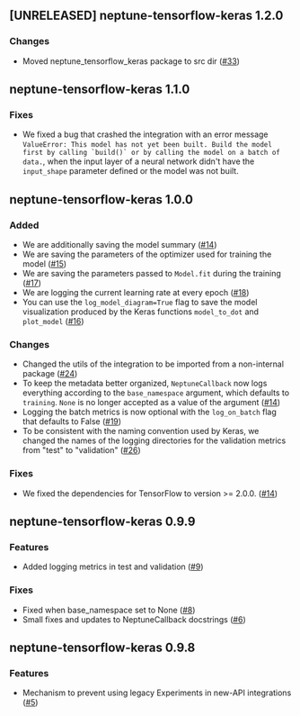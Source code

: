 ## [UNRELEASED] neptune-tensorflow-keras 1.2.0

### Changes
- Moved neptune_tensorflow_keras package to src dir ([#33](https://github.com/neptune-ai/neptune-tensorflow-keras/pull/33))

## neptune-tensorflow-keras 1.1.0

### Fixes

- We fixed a bug that crashed the integration with an error message ``ValueError: This model has not yet been built. Build the model first by calling `build()` or by calling the model on a batch of data.``, when the input layer of a neural network didn't have the `input_shape`
  parameter defined or the model was not built.

## neptune-tensorflow-keras 1.0.0

### Added

- We are additionally saving the model summary ([#14](https://github.com/neptune-ai/neptune-tensorflow-keras/pull/14))
- We are saving the parameters of the optimizer used for training the model ([#15](https://github.com/neptune-ai/neptune-tensorflow-keras/pull/15))
- We are saving the parameters passed to `Model.fit` during the training ([#17](https://github.com/neptune-ai/neptune-tensorflow-keras/pull/17))
- We are logging the current learning rate at every epoch ([#18](https://github.com/neptune-ai/neptune-tensorflow-keras/pull/18))
- You can use the `log_model_diagram=True` flag to save the model visualization produced by the Keras functions
  `model_to_dot` and `plot_model` ([#16](https://github.com/neptune-ai/neptune-tensorflow-keras/pull/16))

### Changes

- Changed the utils of the integration to be imported from a non-internal package ([#24](https://github.com/neptune-ai/neptune-tensorflow-keras/pull/24))
- To keep the metadata better organized, `NeptuneCallback` now logs everything according to the `base_namespace` argument,
  which defaults to `training`. `None` is no longer accepted as a value of the argument ([#14](https://github.com/neptune-ai/neptune-tensorflow-keras/pull/14))
- Logging the batch metrics is now optional with the `log_on_batch` flag that defaults to False ([#19](https://github.com/neptune-ai/neptune-tensorflow-keras/pull/19))
- To be consistent with the naming convention used by Keras, we changed the names of the logging directories for
  the validation metrics from "test" to "validation" ([#26](https://github.com/neptune-ai/neptune-tensorflow-keras/pull/26))

### Fixes

- We fixed the dependencies for TensorFlow to version >= 2.0.0. ([#14](https://github.com/neptune-ai/neptune-tensorflow-keras/pull/14))

## neptune-tensorflow-keras 0.9.9

### Features

- Added logging metrics in test and validation ([#9](https://github.com/neptune-ai/neptune-tensorflow-keras/pull/9))

### Fixes

- Fixed when base_namespace set to None ([#8](https://github.com/neptune-ai/neptune-tensorflow-keras/pull/8))
- Small fixes and updates to NeptuneCallback docstrings ([#6](https://github.com/neptune-ai/neptune-tensorflow-keras/pull/6))

## neptune-tensorflow-keras 0.9.8

### Features

- Mechanism to prevent using legacy Experiments in new-API integrations ([#5](https://github.com/neptune-ai/neptune-tensorflow-keras/pull/5))
